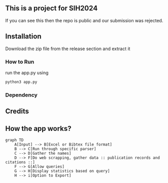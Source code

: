 ## This is a project for SIH2024
If you can see this then the repo is public and our submission was rejected.
## Installation 
Download the zip file from the release section and extract it 
### How to Run
run the app.py using 
```bash
python3 app.py
```
### Dependency

## Credits
<will add your account usernames later.>

## How the app works?
```mermaid
graph TD
    A[Input] --> B[Excel or Bibtex file format]
    B --> C[Run through specific parser] 
    C --> D[Gather the names]
    D --> F[Do web scrapping, gather data :: publication records and citations ::] 
    F --> G[Allow queries]
    G --> H[Display statistics based on query]
    H --> i[Option to Export]
```
